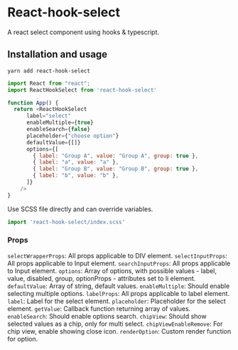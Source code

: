 # React-hook-select

A react select component using hooks & typescript.

## Installation and usage

```
yarn add react-hook-select
```

```js
import React from "react";
import ReactHookSelect from 'react-hook-select'

function App() {
  return <ReactHookSelect
      label="select"
      enableMultiple={true}
      enableSearch={false}
      placeholder={"choose option"}
      defaultValue={[]}
      options={[
        { label: "Group A", value: "Group A", group: true },
        { label: "a", value: "a" },
        { label: "Group B", value: "Group B", group: true },
        { label: "b", value: "b" },
      ]}
    />
}
```

Use SCSS file directly and can override variables.

```js
import 'react-hook-select/index.scss'
```
### Props

`selectWrapperProps`: All props applicable to DIV element.
`selectInputProps`: All props applicable to Input element.
`searchInputProps`: All props applicable to Input element.
`options`: Array of options, with possible values - label, value, disabled, group, optionProps - attributes set to li element.
`defaultValue`: Array of string, default values.
`enableMultiple`: Should enable selecting multiple options.
`labelProps`: All props applicable to label element.
`label`: Label for the select element.
`placeholder`: Placeholder for the select element.
`getValue`: Callback function returning array of values.
`enableSearch`: Should enable options search.
`chipView`: Should show selected values as a chip, only for multi select.
`chipViewEnableRemove`: For chip view, enable showing close icon.
`renderOption`: Custom render function for option.
